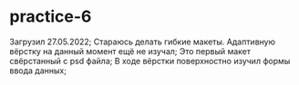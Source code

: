 # practice-6
Загрузил 27.05.2022;
Стараюсь делать гибкие макеты. Адаптивную вёрстку на данный момент ещё не изучал;
Это первый макет свёрстанный с psd файла;
В ходе вёрстки поверхностно изучил формы ввода данных;
